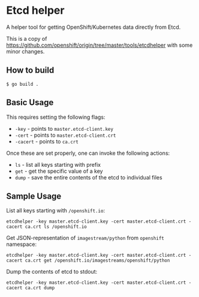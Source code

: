 # Etcd helper

A helper tool for getting OpenShift/Kubernetes data directly from Etcd.

This is a copy of https://github.com/openshift/origin/tree/master/tools/etcdhelper with some minor changes.


## How to build

    $ go build .

## Basic Usage

This requires setting the following flags:

* `-key` - points to `master.etcd-client.key`
* `-cert` - points to `master.etcd-client.crt`
* `-cacert` - points to `ca.crt`

Once these are set properly, one can invoke the following actions:

* `ls` - list all keys starting with prefix
* `get` - get the specific value of a key
* `dump` - save the entire contents of the etcd to individual files


## Sample Usage

List all keys starting with `/openshift.io`:

```
etcdhelper -key master.etcd-client.key -cert master.etcd-client.crt -cacert ca.crt ls /openshift.io
```

Get JSON-representation of `imagestream/python` from `openshift` namespace:

```
etcdhelper -key master.etcd-client.key -cert master.etcd-client.crt -cacert ca.crt get /openshift.io/imagestreams/openshift/python
```

Dump the contents of etcd to stdout:

```
etcdhelper -key master.etcd-client.key -cert master.etcd-client.crt -cacert ca.crt dump
```
